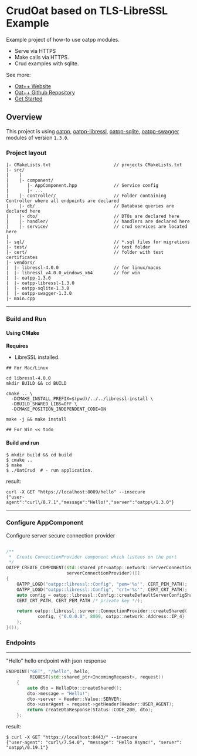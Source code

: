 # CrudOat based on TLS-LibreSSL Example

Example project of how-to use oatpp modules.
- Serve via HTTPS
- Make calls via HTTPS.
- Crud examples with sqlite.

See more:

- [Oat++ Website](https://oatpp.io/)
- [Oat++ Github Repository](https://github.com/oatpp/oatpp)
- [Get Started](https://oatpp.io/docs/start)

## Overview

This project is using 
[oatpp](https://github.com/oatpp/oatpp), 
[oatpp-libressl](https://github.com/oatpp/oatpp-libressl),
[oatpp-sqlite](https://github.com/oatpp/oatpp-sqlite), 
[oatpp-swagger](https://github.com/oatpp/oatpp-swagger) modules of version `1.3.0`.

### Project layout

```
|- CMakeLists.txt                        // projects CMakeLists.txt
|- src/
|    |
|    |- component/
|       |- AppComponent.hpp              // Service config
|       |- ...
|    |- controller/                      // Folder containing Controller where all endpoints are declared
|    |- db/                              // Database queries are declared here
|    |- dto/                             // DTOs are declared here
|    |- handler/                         // handlers are declared here
|    |- service/                         // crud services are located here
|    
|- sql/                                  // *.sql files for migrations
|- test/                                 // test folder
|- cert/                                 // folder with test certificates
|- vendors/
|  |- libressl-4.0.0                     // for linux/macos
|  |- libressl_v4.0.0_windows_x64        // for win
|  |- oatpp-1.3.0
|  |- oatpp-libressl-1.3.0
|  |- oatpp-sqlite-1.3.0
|  |- oatpp-swagger-1.3.0
|- main.cpp 
```

---

### Build and Run

#### Using CMake
**Requires**

- LibreSSL installed. 

```shell
## For Mac/Linux

cd libressl-4.0.0
mkdir BUILD && cd BUILD

cmake .. \
  -DCMAKE_INSTALL_PREFIX=$(pwd)/../../libressl-install \
  -DBUILD_SHARED_LIBS=OFF \
  -DCMAKE_POSITION_INDEPENDENT_CODE=ON

make -j && make install

## For Win << todo
```

#### Build and run


```
$ mkdir build && cd build
$ cmake ..
$ make 
$ ./OatCrud  # - run application.
```

result:
```
curl -X GET "https://localhost:8009/hello" --insecure
{"user-agent":"curl\/8.7.1","message":"Hello!","server":"oatpp\/1.3.0"}
```


---

### Configure AppComponent

Configure server secure connection provider

```c++

/**
 *  Create ConnectionProvider component which listens on the port
 */
OATPP_CREATE_COMPONENT(std::shared_ptr<oatpp::network::ServerConnectionProvider>,
                       serverConnectionProvider)([] 
{
    OATPP_LOGD("oatpp::libressl::Config", "pem='%s'", CERT_PEM_PATH);
    OATPP_LOGD("oatpp::libressl::Config", "crt='%s'", CERT_CRT_PATH);
    auto config = oatpp::libressl::Config::createDefaultServerConfigShared(
    CERT_CRT_PATH, CERT_PEM_PATH /* private key */);

    return oatpp::libressl::server::ConnectionProvider::createShared(
            config, {"0.0.0.0", 8009, oatpp::network::Address::IP_4}
    );
}());
```


### Endpoints
---
"Hello" hello endpoint with json response
```c++
ENDPOINT("GET", "/hello", hello,
         REQUEST(std::shared_ptr<IncomingRequest>, request))
    {
        auto dto = HelloDto::createShared();
        dto->message = "Hello!";
        dto->server = Header::Value::SERVER;
        dto->userAgent = request->getHeader(Header::USER_AGENT);
        return createDtoResponse(Status::CODE_200, dto);
    };
```

result:
```
$ curl -X GET "https://localhost:8443/" --insecure
{"user-agent": "curl\/7.54.0", "message": "Hello Async!", "server": "oatpp\/0.19.1"}
```
